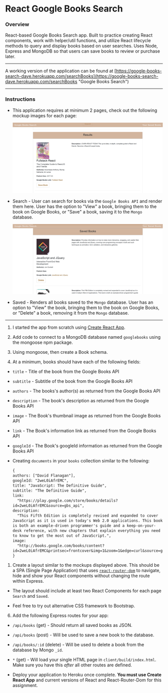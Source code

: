 # React Google Books Search

### Overview

React-based Google Books Search app. Built to practice creating React components, work with helper/util functions, and utilize React lifecycle methods to query and display books based on user searches. Uses Node, Express and MongoDB so that users can save books to review or purchase later.

---

A working version of the application can be found at [https://google-books-search-dave.herokuapp.com/searchBooks](https://google-books-search-dave.herokuapp.com/searchBooks "Google Books Search")

---

### Instructions

* This application requires at minimum 2 pages, check out the following mockup images for each page:

  ![Search books](./client/public/images/search.png)
* Search - User can search for books via the `Google Books API` and render them here. User has the option to "View" a book, bringing them to the book on Google Books, or "Save" a book, saving it to the `Mongo` database.

  ![Save books](./client/public/images/saved.png)
* Saved - Renders all books saved to the `Mongo` database. User has an option to "View" the book, bringing them to the book on Google Books, or "Delete" a book, removing it from the `Mongo` database.

---

1. I started the app from scratch using [Create React App](https://github.com/facebookincubator/create-react-app).

2. Add code to connect to a MongoDB database named `googlebooks` using the mongoose npm package.

3. Using mongoose, then create a Book schema.

4. At a minimum, books should have each of the following fields:

* `title` - Title of the book from the Google Books API

* `subtitle` - Subtitle of the book from the Google Books API

* `authors` - The books's author(s) as returned from the Google Books API

* `description` - The book's description as returned from the Google Books API

* `image` - The Book's thumbnail image as returned from the Google Books API

* `link` - The Book's information link as returned from the Google Books API

* `googleId` - The Book's googleId information as returned from the Google Books API

* Creating `documents` in your `books` collection similar to the following:

    ```
    {
    authors: ["David Flanagan"],
    googleId: "2weL0iAfrEMC",
    title: "JavaScript: The Definitive Guide",
    subtitle: "The Definitive Guide",
    link:
      "https://play.google.com/store/books/details?id=2weL0iAfrEMC&source=gbs_api",
    description:
      "This Fifth Edition is completely revised and expanded to cover JavaScript as it is used in today's Web 2.0 applications. This book is both an example-driven programmer's guide and a keep-on-your-desk reference, with new chapters that explain everything you need to know to get the most out of JavaScript.",
    image:
      "http://books.google.com/books/content?id=2weL0iAfrEMC&printsec=frontcover&img=1&zoom=1&edge=curl&source=gbs_api"
  }

    ```

1. Create a layout similar to the mockups displayed above. This should be a SPA (Single Page Application) that uses [`react-router-dom`](https://github.com/reactjs/react-router) to navigate, hide and show your React components without changing the route within Express.

* The layout should include at least two React Components for each page `Search` and `Saved`.

* Feel free to try out alternative CSS framework to Bootstrap.

6. Add the following Express routes for your app:

* `/api/books` (get) - Should return all saved books as JSON.

* `/api/books` (post) - Will be used to save a new book to the database.

* `/api/books/:id` (delete) - Will be used to delete a book from the database by Mongo `_id`.

* `*` (get) - Will load your single HTML page in `client/build/index.html`. Make sure you have this _after_ all other routes are defined.

* Deploy your application to Heroku once complete. **You must use Create React App** and current versions of React and React-Router-Dom for this assignment.
